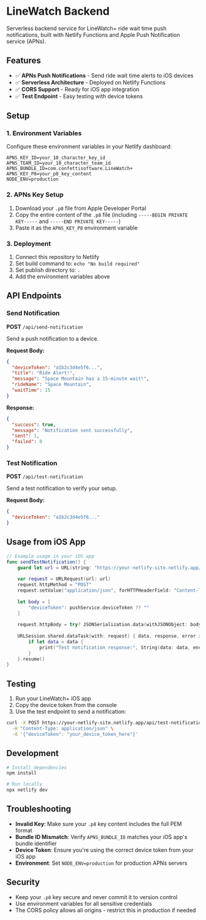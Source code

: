 # LineWatch Backend

Serverless backend service for LineWatch+ ride wait time push notifications, built with Netlify Functions and Apple Push Notification service (APNs).

## Features

- ✅ **APNs Push Notifications** - Send ride wait time alerts to iOS devices
- ✅ **Serverless Architecture** - Deployed on Netlify Functions
- ✅ **CORS Support** - Ready for iOS app integration
- ✅ **Test Endpoint** - Easy testing with device tokens

## Setup

### 1. Environment Variables

Configure these environment variables in your Netlify dashboard:

```
APNS_KEY_ID=your_10_character_key_id
APNS_TEAM_ID=your_10_character_team_id
APNS_BUNDLE_ID=com.confettisoftware.LineWatch+
APNS_KEY_P8=your_p8_key_content
NODE_ENV=production
```

### 2. APNs Key Setup

1. Download your `.p8` file from Apple Developer Portal
2. Copy the entire content of the `.p8` file (including `-----BEGIN PRIVATE KEY-----` and `-----END PRIVATE KEY-----`)
3. Paste it as the `APNS_KEY_P8` environment variable

### 3. Deployment

1. Connect this repository to Netlify
2. Set build command to: `echo "No build required"`
3. Set publish directory to: `.`
4. Add the environment variables above

## API Endpoints

### Send Notification
**POST** `/api/send-notification`

Send a push notification to a device.

**Request Body:**
```json
{
  "deviceToken": "a1b2c3d4e5f6...",
  "title": "Ride Alert!",
  "message": "Space Mountain has a 15-minute wait!",
  "rideName": "Space Mountain",
  "waitTime": 15
}
```

**Response:**
```json
{
  "success": true,
  "message": "Notification sent successfully",
  "sent": 1,
  "failed": 0
}
```

### Test Notification
**POST** `/api/test-notification`

Send a test notification to verify your setup.

**Request Body:**
```json
{
  "deviceToken": "a1b2c3d4e5f6..."
}
```

## Usage from iOS App

```swift
// Example usage in your iOS app
func sendTestNotification() {
    guard let url = URL(string: "https://your-netlify-site.netlify.app/api/test-notification") else { return }
    
    var request = URLRequest(url: url)
    request.httpMethod = "POST"
    request.setValue("application/json", forHTTPHeaderField: "Content-Type")
    
    let body = [
        "deviceToken": pushService.deviceToken ?? ""
    ]
    
    request.httpBody = try? JSONSerialization.data(withJSONObject: body)
    
    URLSession.shared.dataTask(with: request) { data, response, error in
        if let data = data {
            print("Test notification response:", String(data: data, encoding: .utf8) ?? "")
        }
    }.resume()
}
```

## Testing

1. Run your LineWatch+ iOS app
2. Copy the device token from the console
3. Use the test endpoint to send a notification:

```bash
curl -X POST https://your-netlify-site.netlify.app/api/test-notification \
  -H "Content-Type: application/json" \
  -d '{"deviceToken": "your_device_token_here"}'
```

## Development

```bash
# Install dependencies
npm install

# Run locally
npx netlify dev
```

## Troubleshooting

- **Invalid Key**: Make sure your `.p8` key content includes the full PEM format
- **Bundle ID Mismatch**: Verify `APNS_BUNDLE_ID` matches your iOS app's bundle identifier
- **Device Token**: Ensure you're using the correct device token from your iOS app
- **Environment**: Set `NODE_ENV=production` for production APNs servers

## Security

- Keep your `.p8` key secure and never commit it to version control
- Use environment variables for all sensitive credentials
- The CORS policy allows all origins - restrict this in production if needed
